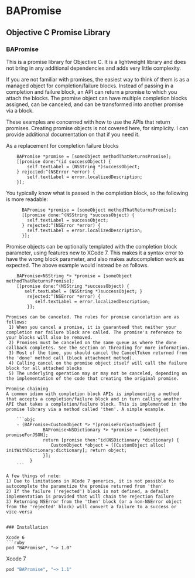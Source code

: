 # BAPromise 

## Objective C Promise Library ##

### BAPromise 

This is a promise library for Objective C. It is a lightweight library and does not bring in any additional dependencies and adds very little complexity.

If you are not familiar with promises, the easiest way to think of them is as a managed object for completion/failure blocks. Instead of passing in a completion and failure block, an API can return a promise to which you attach the blocks. The promise object can have multiple completion blocks assigned, can be canceled, and can be transformed into another promise via a block.

These examples are concerned with how to use the APIs that return promises. Creating promise objects is not covered here, for simplicity. I can provide additional documentation on that if you need it.

As a replacement for completion failure blocks

```objc
	BAPromise *promise = [someObject methodThatReturnsPromise]; 
	[[promise done:^(id successObject) { 
	    self.textLabel = (NSString *)successObject; 
	} rejected:^(NSError *error) { 
	    self.textLabel = error.localizedDescription; 
	}];
```

You typically know what is passed in the completion block, so the following is more readable: 

```objc 
      BAPromise *promise = [someObject methodThatReturnsPromise]; 
      [[promise done:^(NSString *successObject) { 
        self.textLabel = successObject; 
      } rejected:^(NSError *error) { 
        self.textLabel = error.localizedDescription; 
      }];
```

Promise objects can be optionally templated with the completion block parameter, using features new to XCode 7. This makes it a syntax error to have the wrong block parameter, and also makes autocompletion work as expected. The above example would instead be as follows. 

```objc
	BAPromise<NSString *> *promise = [someObject methodThatReturnsPromise]; 
	[[promise done:^(NSString *successObject) { 
	   self.textLabel = (NSString *)successObject; } 
        rejected:^(NSError *error) { 
           self.textLabel = error.localizedDescription; 
        }];

Promises can be canceled. The rules for promise cancelation are as follows: 
 1) When you cancel a promise, it is guaranteed that neither your completion nor failure block are called. The promise's reference to your blocks will also be removed. 
 2) Promises must be canceled on the same queue as where the done callback completes. See the section on threading for more information. 
 3) Most of the time, you should cancel the CancelToken returned from the 'done' method call (block attachment method). 
 4) Calling cancel on the promise object itself will call the failure block for all attached blocks 
 5) The underlying operation may or may not be canceled, depending on the implementation of the code that creating the original promise.

Promise chaining 
A common idiom with completion block APIs is implementing a method that accepts a completion/failure block and in turn calling another API that takes a completion/failure block. This is implemented in the promise library via a method called 'then'. A simple example.

	```objc 
	- (BAPromise<CustomObject *> *)promiseForCustomObject { 
              BAPromise<NSDictionary *> *promise = [someObject promiseForJSON]; 
              return [promise then:^id(NSDictionary *dictionary) { 
                 CustomObject *object = [[CustomObject alloc] initWithDictionary:dictionary]; return object; 
              }]; 
         }
	```

A few things of note: 
1) Due to limitations in XCode 7 generics, it is not possible to autocomplete the parametize the promise returned from 'then' 
2) If the failure ('rejected') block is not defined, a default implementation is provided that will chain the rejection failure 
3) Returning NSError from the 'then' block (or a non-NSError object from the 'rejected' block) will convert a failure to a success or vice-versa


### Installation

Xcode 6
```ruby
pod "BAPromise", "~> 1.0"
```

Xcode 7
```ruby
pod "BAPromise", "~> 1.1"
```

